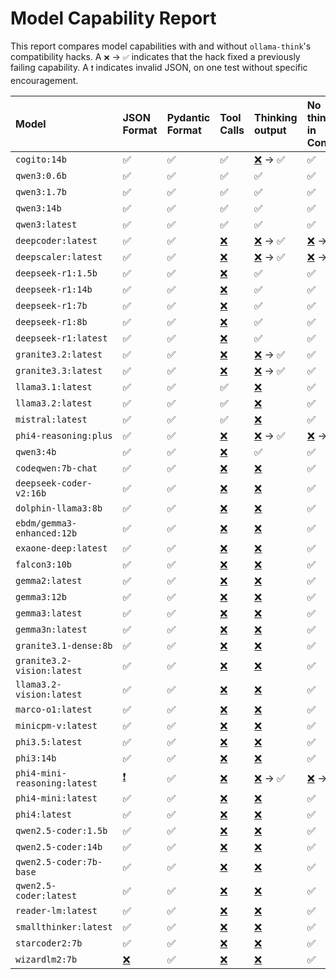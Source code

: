 # Model Capability Report

This report compares model capabilities with and without `ollama-think`'s compatibility hacks.
A `❌` &rarr; `✅` indicates that the hack fixed a previously failing capability.
A `❗` indicates invalid JSON, on one test without specific encouragement.

| Model | JSON Format | Pydantic Format | Tool Calls | Thinking output | No thinking in Content |
|:---| :--- | :--- | :--- | :--- | :--- |
| `cogito:14b` | ✅ | ✅ | ✅ | [❌](## "Does not support thinking") &rarr; ✅ | ✅ |
| `qwen3:0.6b` | ✅ | ✅ | ✅ | ✅ | ✅ |
| `qwen3:1.7b` | ✅ | ✅ | ✅ | ✅ | ✅ |
| `qwen3:14b` | ✅ | ✅ | ✅ | ✅ | ✅ |
| `qwen3:latest` | ✅ | ✅ | ✅ | ✅ | ✅ |
| `deepcoder:latest` | ✅ | ✅ | [❌](## "Does not support tools") | [❌](## "Does not support thinking") &rarr; ✅ | [❌](## "Thinking outputed to content when think=False &#x27;&lt;th") &rarr; ✅ |
| `deepscaler:latest` | ✅ | ✅ | [❌](## "Does not support tools") | [❌](## "Does not support thinking") &rarr; ✅ | [❌](## "Thinking outputed to content when think=False &#x27;&lt;th") &rarr; ✅ |
| `deepseek-r1:1.5b` | ✅ | ✅ | [❌](## "Does not support tools") | ✅ | ✅ |
| `deepseek-r1:14b` | ✅ | ✅ | [❌](## "Does not support tools") | ✅ | ✅ |
| `deepseek-r1:7b` | ✅ | ✅ | [❌](## "Does not support tools") | ✅ | ✅ |
| `deepseek-r1:8b` | ✅ | ✅ | [❌](## "Does not support tools") | ✅ | ✅ |
| `deepseek-r1:latest` | ✅ | ✅ | [❌](## "Does not support tools") | ✅ | ✅ |
| `granite3.2:latest` | ✅ | ✅ | [❌](## "Expected tool call, received &#x27;5&#x27;") | [❌](## "Does not support thinking") &rarr; ✅ | ✅ |
| `granite3.3:latest` | ✅ | ✅ | [❌](## "Expected tool call, received &#x27;&#x27;") | [❌](## "Does not support thinking") &rarr; ✅ | ✅ |
| `llama3.1:latest` | ✅ | ✅ | ✅ | [❌](## "Does not support thinking") | ✅ |
| `llama3.2:latest` | ✅ | ✅ | ✅ | [❌](## "Does not support thinking") | ✅ |
| `mistral:latest` | ✅ | ✅ | ✅ | [❌](## "Does not support thinking") | ✅ |
| `phi4-reasoning:plus` | ✅ | ✅ | [❌](## "Does not support tools") | [❌](## "Does not support thinking") &rarr; ✅ | [❌](## "Thinking outputed to content when think=False &#x27;&lt;th") &rarr; ✅ |
| `qwen3:4b` | ✅ | ✅ | [❌](## "Expected tool call, received &#x27;The result of 2 + 3 ") | ✅ | ✅ |
| `codeqwen:7b-chat` | ✅ | ✅ | [❌](## "Does not support tools") | [❌](## "Does not support thinking") | ✅ |
| `deepseek-coder-v2:16b` | ✅ | ✅ | [❌](## "Does not support tools") | [❌](## "Does not support thinking") | ✅ |
| `dolphin-llama3:8b` | ✅ | ✅ | [❌](## "Does not support tools") | [❌](## "Does not support thinking") | ✅ |
| `ebdm/gemma3-enhanced:12b` | ✅ | ✅ | [❌](## "Expected tool call, received &#x27;2 + 3 = 5&#x27;") | [❌](## "Does not support thinking") | ✅ |
| `exaone-deep:latest` | ✅ | ✅ | [❌](## "Does not support tools") | [❌](## "Does not support thinking") | ✅ |
| `falcon3:10b` | ✅ | ✅ | [❌](## "Does not support tools") | [❌](## "Does not support thinking") | ✅ |
| `gemma2:latest` | ✅ | ✅ | [❌](## "Does not support tools") | [❌](## "Does not support thinking") | ✅ |
| `gemma3:12b` | ✅ | ✅ | [❌](## "Does not support tools") | [❌](## "Does not support thinking") | ✅ |
| `gemma3:latest` | ✅ | ✅ | [❌](## "Does not support tools") | [❌](## "Does not support thinking") | ✅ |
| `gemma3n:latest` | ✅ | ✅ | [❌](## "Does not support tools") | [❌](## "Does not support thinking") | ✅ |
| `granite3.1-dense:8b` | ✅ | ✅ | [❌](## "Expected tool call, received &#x27;&lt;tool_call&gt;[{&quot;argume") | [❌](## "Does not support thinking") | ✅ |
| `granite3.2-vision:latest` | ✅ | ✅ | [❌](## "Expected tool call, received &#x27; 5&#x27;") | [❌](## "Thinking supported but empty") | ✅ |
| `llama3.2-vision:latest` | ✅ | ✅ | [❌](## "Does not support tools") | [❌](## "Does not support thinking") | ✅ |
| `marco-o1:latest` | ✅ | ✅ | [❌](## "Does not support tools") | [❌](## "Does not support thinking") | ✅ |
| `minicpm-v:latest` | ✅ | ✅ | [❌](## "Does not support tools") | [❌](## "Does not support thinking") | ✅ |
| `phi3.5:latest` | ✅ | ✅ | [❌](## "Does not support tools") | [❌](## "Does not support thinking") | ✅ |
| `phi3:14b` | ✅ | ✅ | [❌](## "Does not support tools") | [❌](## "Does not support thinking") | ✅ |
| `phi4-mini-reasoning:latest` | [❗](## "Invalid JSON") | ✅ | [❌](## "Does not support tools") | [❌](## "Does not support thinking") &rarr; ✅ | [❌](## "Thinking outputed to content when think=False &#x27;&lt;th") &rarr; ✅ |
| `phi4-mini:latest` | ✅ | ✅ | [❌](## "Expected tool call, received &#x27;[\{ &quot;status&quot;: &quot;succe") | [❌](## "Does not support thinking") | ✅ |
| `phi4:latest` | ✅ | ✅ | [❌](## "Does not support tools") | [❌](## "Does not support thinking") | ✅ |
| `qwen2.5-coder:1.5b` | ✅ | ✅ | [❌](## "Expected tool call, received &#x27;```json {   &quot;name&quot;: ") | [❌](## "Does not support thinking") | ✅ |
| `qwen2.5-coder:14b` | ✅ | ✅ | [❌](## "Expected tool call, received &#x27;{&quot;name&quot;: &quot;addTwoInts") | [❌](## "Does not support thinking") | ✅ |
| `qwen2.5-coder:7b-base` | ✅ | ✅ | [❌](## "Does not support tools") | [❌](## "Does not support thinking") | ✅ |
| `qwen2.5-coder:latest` | ✅ | ✅ | [❌](## "Expected tool call, received &#x27;{&quot;name&quot;: &quot;addTwoInts") | [❌](## "Does not support thinking") | ✅ |
| `reader-lm:latest` | ✅ | ✅ | [❌](## "Does not support tools") | [❌](## "Does not support thinking") | ✅ |
| `smallthinker:latest` | ✅ | ✅ | [❌](## "Does not support tools") | [❌](## "Does not support thinking") | ✅ |
| `starcoder2:7b` | ✅ | ✅ | [❌](## "Does not support tools") | [❌](## "Does not support thinking") | ✅ |
| `wizardlm2:7b` | [❌](## "Unterminated string starting at: line 1 column 23 ") | ✅ | [❌](## "Does not support tools") | [❌](## "Does not support thinking") | ✅ |
